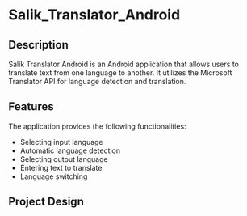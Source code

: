 # Salik_Translator_Android


## Description

Salik Translator Android is an Android application that allows users to translate text from one language to another. It utilizes the Microsoft Translator API for language detection and translation.

## Features

The application provides the following functionalities:

- Selecting input language
- Automatic language detection
- Selecting output language
- Entering text to translate
- Language switching


## Project Design 

<picture>
  <source srcset="https://raw.githubusercontent.com/Dersalik/Salik_Translator_Android/master/app/bLCnKiCm4EprYYkXo0TIC36XX8Q41npoZhb1aOnqCf3NWmOm0JcJk75ntjtRsnsjadBKl7D6HHre6zadnoh1Rn07iQ0DNZAy1Tq8Tv5tnh3L4EaX8HfJlhIueZiMtrYLGVHzIS6l8rXnSMaEVnHWlM597RGPM1m_Ejooxp9tI9_S6biKcdsEM8VEYyg0aoAJS5eSiSB_9IPDL0TNjBztLtWf.png?token=GHSAT0AAAAAAB7CJNDMG663QQW2PJWEL4QEZDPWY3Q">

</picture>
